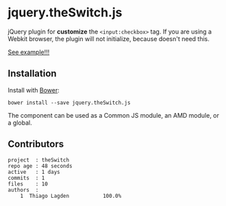 # jquery.theSwitch.js

jQuery plugin for **customize** the `<input:checkbox>` tag.
If you are using a Webkit browser, the plugin will not initialize, because doesn't need this.

[See example!!!](http://lagden.github.io/theSwitch)

## Installation

Install with [Bower](http://bower.io):

```
bower install --save jquery.theSwitch.js
```

The component can be used as a Common JS module, an AMD module, or a global.

## Contributors

    project  : theSwitch
    repo age : 48 seconds
    active   : 1 days
    commits  : 1
    files    : 10
    authors  :
        1  Thiago Lagden           100.0%

